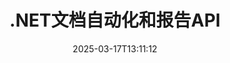 ---
############################# Static ############################
layout: "landing"
date: 2025-03-17T13:11:12
draft: false

lang: zh
product: "Assembly"
product_tag: "assembly"
platform: "Net"
platform_tag: "net"

############################# Drop-down ############################
supported_platforms:
  items:
    # supported_platforms loop
    - title: ".NET"
      tag: "net"
    # supported_platforms loop
    - title: "Java"
      tag: "java"

############################# Head ############################
head_title: ".NET文档自动化、组装和报告生成API"
head_description: "C# .NET API用于文档自动化、组装和报告生成。根据自定义模板创建PDF、Word、Excel、PPTX、HTML和电子邮件文档。"

############################# Header ############################
title: ".NET文档自动化和报告API"
description: "通过定义模板和合并数据来在.NET应用程序中生成报告。"
words:
  for: "用于"

actions:
  main: "通过Nuget下载试用版"
  main_link: "https://www.nuget.org/packages/GroupDocs.Assembly"
  alt: "许可"
  alt_link: "https://purchase.groupdocs.com/pricing/assembly/net/"
  title: "准备开始吗？"
  description: "免费试用GroupDocs.Assembly的功能或请求许可证。"

release:
  title: "版本 {0} 已发布"
  notes: "查看新功能"
  downloads: "下载"
  link: "https://releases.groupdocs.com/assembly/net/"

code:
  title: "使用C#填充DOCX中的图表"
  more: "更多示例"
  more_link: "https://github.com/groupdocs-assembly/GroupDocs.Assembly-for-.NET/"
  install: "dotnet add package GroupDocs.Assembly"
  content: |
    ```csharp {style=abap}   
    // 主模板的路径
    string template = "chart_template.docx";

    // 从源中检索管理者的生产力数据
    DocumentTable data_table = 
        new DocumentTable("Managers.json", 1);

    // 创建一个包含数据的 DataSourceInfo 实例
    DataSourceInfo data 
        = new DataSourceInfo(data_table, "managers");

    // 使用另一个 DataSourceInfo 设置图表颜色
    DataSourceInfo design = 
        new DataSourceInfo("red", "color");

    // 用数据填充模板并保存到输出
    DocumentAssembler asm = new DocumentAssembler();
    asm.AssembleDocument(template, "result.docx", data, design);
    ```

############################# Overview ############################
overview:
  enable: true
  title: "GroupDocs.Assembly 概述"
  description: ".NET解决方案用于自动化文档创建及高级数据集成。"
  features:
    # feature loop
    - title: "使用C#将业务数据添加到文档模板"
      content: "报告生成变得容易：使用GroupDocs.Assembly for .NET，您可以轻松将来自JSON或XML等源的数据插入到预定义模板中。"

    # feature loop
    - title: "处理本地数据对象"
      content: "支持的文档类型包括可以用数据自动填充的嵌入对象，如图示、图表、表格和列表。"

    # feature loop
    - title: "其他功能"
      content: "GroupDocs.Assembly for .NET 提供广泛的自定义选项。可以通过编程设计数据对象，生成条形码，通过URL使用在线数据源，以及以多种格式保存输出。"

############################# Platforms ############################
platforms:
  enable: true
  title: "平台独立性"
  description: "GroupDocs.Assembly for .NET 兼容以下操作系统、框架和包管理器。"
  items:
    # platform loop
    - title: "Amazon"
      image: "amazon"
    # platform loop
    - title: "Docker"
      image: "docker"
    # platform loop
    - title: "Azure"
      image: "azure"
    # platform loop
    - title: "VS Code"
      image: "vs_code"
    # platform loop
    - title: "ReSharper"
      image: "resharper"
    # platform loop
    - title: "macOS"
      image: "finder"
    # platform loop
    - title: "Linux"
      image: "linux"
    # platform loop
    - title: "NuGet"
      image: "nuget"

############################# File formats ############################
formats:
  enable: true
  title: "支持的文件格式"
  description: |
    GroupDocs.Assembly for .NET 可以处理以下[文件格式](https://docs.groupdocs.com/assembly/net/supported-document-formats/)。
  groups:
    # group loop
    - color: "green"
      content: |
        ### Microsoft Office 格式
        * **Word:**  DOCX, DOC, DOCM, DOT, DOTX, DOTM, RTF, WordprocessingML
        * **Excel:** XLSX, XLS, XLSM, XLSB, XLTM, XLT, XLTM, XLTX, SpreadsheetML
        * **PowerPoint:** PPT, PPTX, PPTM, PPS, PPSX, PPSM, POTM, POTX
    # group loop
    - color: "blue"
      content: |
        ### 图像及其他格式
        * **可移植:** PDF
        * **图像:** SVG, TIFF
        * **其他办公格式:** ODT, OTT, OTS, ODS, ODP, OTP
      # group loop
    - color: "red"
      content: |
        ### 其他格式
        * **网络:** HTML, MHTML
        * **电子邮件:** EML, MSG, EMLX
        * **其他:** EPUB, MD

############################# Features ############################
features:
  enable: true
  title: "GroupDocs.Assembly 功能"
  description: "使用高级数据模型创建文档和报告。"

  items:
    # feature loop
    - icon: "preview"
      title: "高级数据表示"
      content: "支持多种数据对象，如图表、列表、表格、图像等。"

    # feature loop
    - icon: "manipulate"
      title: "数据处理"
      content: "应用公式和顺序操作以有效格式化和显示数据。"

    # feature loop
    - icon: "two_pages"
      title: "广泛支持的格式范围"
      content: "与所有常用文档格式无缝协作，无论是模板还是输出文件。"

    # feature loop
    - icon: "document_settings"
      title: "丰富的模板标记"
      content: "在模板中利用序数、基数和字母数字格式。"

    # feature loop
    - icon: "text"
      title: "嵌入条形码"
      content: "动态生成条形码图像并将其插入到文档中。"

    # feature loop
    - icon: "add"
      title: "数据格式化"
      content: "以大写、小写、大写或首字母大写样式格式化模板中的字符串。"

    # feature loop
    - icon: "manipulate"
      title: "文档内容处理"
      content: "动态将外部文档中的内容插入到您的报告中。"

    # feature loop
    - icon: "convert"
      title: "多种格式保存"
      content: "通过文件扩展名或详细配置指定输出文件格式。"

    # feature loop
    - icon: "update"
      title: "灵活的数据处理"
      content: "使用Base64编码的字节动态插入图像和文档。"

############################# Code samples ############################
code_samples:
  enable: true
  title: "代码示例"
  description: "典型GroupDocs.Assembly操作的代码片段。"
  items:
    # code sample loop
    - title: "在Microsoft Word文档中插入项目符号列表"
      content: |
        [项目符号列表](https://docs.groupdocs.com/assembly/net/bulleted-list-in-word-processing-document/)是展示商业数据的常见方式。 以下示例展示如何使用GroupDocs.Assembly将列表添加到Word文档中。
        {{< landing/code title="如何在文档中填充列表">}}
        ```csharp {style=abap}
        // 在文档页面插入此模板：
        // 管理者的绩效指标
        // . <<foreach [in products]>><<[ProductName]>>
        // <</foreach>>

        // 指定模板路径
        string template = "Bulleted List Template.docx";

        // 设置输出文件路径
        string result = "Result Report.docx"

        // 从JSON源中检索管理者的数据
        JsonDataSource dataSource = new JsonDataSource("Report data.json");
        DataSourceInfo data = new DataSourceInfo(dataSource, "managers")

        // 生成填充数据的报告
        DocumentAssembler assembler = new DocumentAssembler();
        assembler.AssembleDocument(template, result, data);
        ```
        {{< /landing/code >}}
    # code sample loop
    - title: "在PPTX演示文稿中插入饼图"
      content: |
        您可以使用模板和XML数据创建[饼图](https://docs.groupdocs.com/assembly/net/pie-chart-in-presentation-document/)。 通过直观的数据表现增强您的报告。
        {{< landing/code title="如何在饼图中表示数据">}}
        ```csharp {style=abap}
        // 将图表标题模板添加到演示文稿中：
        // 客户的收入 <<foreach [in customers]>> 
        // <<x [CustomerName]>>

        // 还要包括图表数据模板：
        // Total Order Price<<foreach [in customers]>> 
        // <<x [CustomerName]>>

        // 指定图表模板路径
        string template = "Pie Chart Template.pptx";

        // 设置输出文件路径
        string result = "Result Report.pptx"

        // 从XML源中检索客户的数据
        JsonDataSource dataSource = new JsonDataSource("Chart data.xml");
        DataSourceInfo data = new DataSourceInfo(dataSource, "customers")

        // 生成图表并保存结果
        DocumentAssembler assembler = new DocumentAssembler();
        assembler.AssembleDocument(template, result, data);
        ```
        {{< /landing/code >}}

---